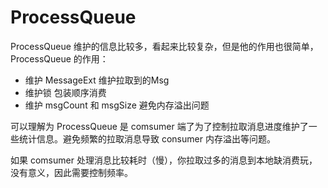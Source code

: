 # ProcessQueue

ProcessQueue 维护的信息比较多，看起来比较复杂，但是他的作用也很简单，ProcessQueue 的作用：

- 维护 MessageExt 维护拉取到的Msg
- 维护锁 包装顺序消费
- 维护 msgCount 和 msgSize 避免内存溢出问题

可以理解为 ProcessQueue 是 comsumer 端了为了控制拉取消息进度维护了一些统计信息。避免频繁的拉取消息导致 consumer 内存溢出等问题。

如果 comsumer 处理消息比较耗时（慢），你拉取过多的消息到本地缺消费玩，没有意义，因此需要控制频率。
